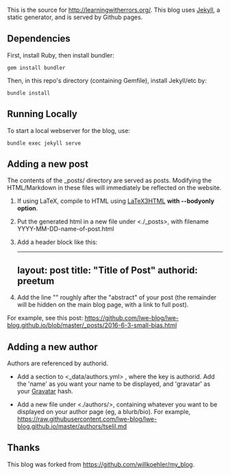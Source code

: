 This is the source for http://learningwitherrors.org/.
This blog uses [Jekyll](http://jekyllrb.com/), a static generator, and is
served by Github pages.

## Dependencies

First, install Ruby, then install bundler:

    gem install bundler

Then, in this repo's directory (containing Gemfile),
install Jekyll/etc by:

    bundle install

## Running Locally

To start a local webserver for the blog, use:

    bundle exec jekyll serve


## Adding a new post

The contents of the \_posts/ directory are served as posts.
Modifying the HTML/Markdown in these files will immediately be reflected on the
website.

1. If using LaTeX, compile to HTML using
[LaTeX3HTML](https://github.com/lwe-blog/latex3html) **with --bodyonly option**.

2. Put the generated html in a new file under <./_posts>, with filename
YYYY-MM-DD-name-of-post.html

3. Add a header block like this:

    ---
    layout: post
    title: "Title of Post"
    authorid: preetum
    ---

4. Add the line "<!--more-->" roughly after the "abstract" of your post (the
remainder will be hidden on the main blog page, with a link to full post).

For example, see this post:
<https://github.com/lwe-blog/lwe-blog.github.io/blob/master/_posts/2016-6-3-small-bias.html>

## Adding a new author
Authors are referenced by authorid.

- Add a section to <_data/authors.yml> , where the key is authorid.
Add the 'name' as you want your name to be displayed, and 'gravatar' as your
[Gravatar](http://en.gravatar.com/) hash.

- Add a new file under <./authors/>, containing whatever you want to be displayed on
  your author page (eg, a blurb/bio). For example,
  <https://raw.githubusercontent.com/lwe-blog/lwe-blog.github.io/master/authors/tselil.md>

## Thanks

This blog was forked from https://github.com/willkoehler/my_blog.
